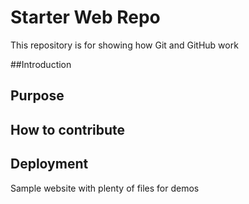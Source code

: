 # Starter Web Repo

This repository is for showing how Git and GitHub work

##Introduction
## Purpose

## How to contribute

## Deployment

Sample website with plenty of files for demos